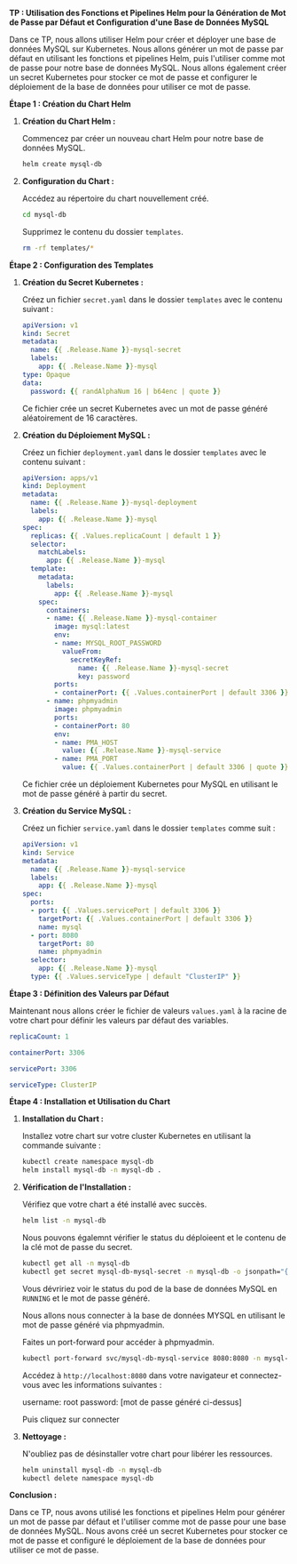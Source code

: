 **TP : Utilisation des Fonctions et Pipelines Helm pour la Génération de Mot de Passe par Défaut et Configuration d'une Base de Données MySQL**

Dans ce TP, nous allons utiliser Helm pour créer et déployer une base de données MySQL sur Kubernetes. Nous allons générer un mot de passe par défaut en utilisant les fonctions et pipelines Helm, puis l'utiliser comme mot de passe pour notre base de données MySQL. Nous allons également créer un secret Kubernetes pour stocker ce mot de passe et configurer le déploiement de la base de données pour utiliser ce mot de passe.

**Étape 1 : Création du Chart Helm**

1. **Création du Chart Helm :**

    Commencez par créer un nouveau chart Helm pour notre base de données MySQL.

    ```bash
    helm create mysql-db
    ```

2. **Configuration du Chart :**

    Accédez au répertoire du chart nouvellement créé.

    ```bash
    cd mysql-db
    ```

    Supprimez le contenu du dossier `templates`.

    ```bash
    rm -rf templates/*
    ```

**Étape 2 : Configuration des Templates**

1. **Création du Secret Kubernetes :**

    Créez un fichier `secret.yaml` dans le dossier `templates` avec le contenu suivant :

    ```yaml
    apiVersion: v1
    kind: Secret
    metadata:
      name: {{ .Release.Name }}-mysql-secret
      labels:
        app: {{ .Release.Name }}-mysql
    type: Opaque
    data:
      password: {{ randAlphaNum 16 | b64enc | quote }}
    ```

    Ce fichier crée un secret Kubernetes avec un mot de passe généré aléatoirement de 16 caractères.

2. **Création du Déploiement MySQL :**

    Créez un fichier `deployment.yaml` dans le dossier `templates` avec le contenu suivant :

    ```yaml
    apiVersion: apps/v1
    kind: Deployment
    metadata:
      name: {{ .Release.Name }}-mysql-deployment
      labels:
        app: {{ .Release.Name }}-mysql
    spec:
      replicas: {{ .Values.replicaCount | default 1 }}
      selector:
        matchLabels:
          app: {{ .Release.Name }}-mysql
      template:
        metadata:
          labels:
            app: {{ .Release.Name }}-mysql
        spec:
          containers:
          - name: {{ .Release.Name }}-mysql-container
            image: mysql:latest
            env:
            - name: MYSQL_ROOT_PASSWORD
              valueFrom:
                secretKeyRef:
                  name: {{ .Release.Name }}-mysql-secret
                  key: password
            ports:
            - containerPort: {{ .Values.containerPort | default 3306 }}
          - name: phpmyadmin
            image: phpmyadmin
            ports:
            - containerPort: 80
            env:
            - name: PMA_HOST
              value: {{ .Release.Name }}-mysql-service
            - name: PMA_PORT
              value: {{ .Values.containerPort | default 3306 | quote }}
    ```

    Ce fichier crée un déploiement Kubernetes pour MySQL en utilisant le mot de passe généré à partir du secret.

3. **Création du Service MySQL :**

    Créez un fichier `service.yaml` dans le dossier `templates` comme suit :

    ```yaml
    apiVersion: v1
    kind: Service
    metadata:
      name: {{ .Release.Name }}-mysql-service
      labels:
        app: {{ .Release.Name }}-mysql
    spec:
      ports:
      - port: {{ .Values.servicePort | default 3306 }}
        targetPort: {{ .Values.containerPort | default 3306 }}
        name: mysql
      - port: 8080
        targetPort: 80
        name: phpmyadmin
      selector:
        app: {{ .Release.Name }}-mysql
      type: {{ .Values.serviceType | default "ClusterIP" }}

    ```


**Étape 3 : Définition des Valeurs par Défaut**

Maintenant nous allons créer le fichier de valeurs `values.yaml` à la racine de votre chart pour définir les valeurs par défaut des variables.

```yaml
replicaCount: 1

containerPort: 3306

servicePort: 3306

serviceType: ClusterIP
```

**Étape 4 : Installation et Utilisation du Chart**

1. **Installation du Chart :**

    Installez votre chart sur votre cluster Kubernetes en utilisant la commande suivante :

    ```bash
    kubectl create namespace mysql-db
    helm install mysql-db -n mysql-db .
    ```

2. **Vérification de l'Installation :**

    Vérifiez que votre chart a été installé avec succès.

    ```bash
    helm list -n mysql-db
    ```

    Nous pouvons égalemnt vérifier le status du déploieent et le contenu de la clé mot de passe du secret.

    ```bash
    kubectl get all -n mysql-db
    kubectl get secret mysql-db-mysql-secret -n mysql-db -o jsonpath="{.data.password}" 
    ```

    Vous dévririez voir le status du pod de la base de données MySQL en `RUNNING` et le mot de passe généré.

    Nous allons nous connecter à la base de données MYSQL en utilisant le mot de passe généré via phpmyadmin.

    Faites un port-forward pour accéder à phpmyadmin.
    ```bash
    kubectl port-forward svc/mysql-db-mysql-service 8080:8080 -n mysql-db
    ```

    Accédez à `http://localhost:8080` dans votre navigateur et connectez-vous avec les informations suivantes :

    username: root
    password: [mot de passe généré ci-dessus]

    Puis cliquez sur connecter

3. **Nettoyage :**

    N'oubliez pas de désinstaller votre chart pour libérer les ressources.

    ```bash
    helm uninstall mysql-db -n mysql-db
    kubectl delete namespace mysql-db
    ```

**Conclusion :**

Dans ce TP, nous avons utilisé les fonctions et pipelines Helm pour générer un mot de passe par défaut et l'utiliser comme mot de passe pour une base de données MySQL. Nous avons créé un secret Kubernetes pour stocker ce mot de passe et configuré le déploiement de la base de données pour utiliser ce mot de passe.